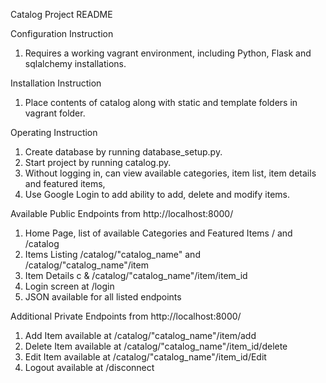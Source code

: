 Catalog Project README

Configuration Instruction
1. Requires a working vagrant environment, including Python, Flask and sqlalchemy installations.

Installation Instruction
1. Place contents of catalog along with static and template folders in vagrant folder.

Operating Instruction
1. Create database by running database_setup.py.
1. Start project by running catalog.py.
2. Without logging in, can view available categories, item list, item details and featured items,
3. Use Google Login to add ability to add, delete and modify items.

Available Public Endpoints from http://localhost:8000/
1. Home Page, list of available Categories and Featured Items / and /catalog
2. Items Listing /catalog/"catalog_name" and /catalog/"catalog_name"/item
3. Item Details c & /catalog/"catalog_name"/item/item_id
4. Login screen at /login
5. JSON available for all listed endpoints

Additional Private Endpoints from http://localhost:8000/
1. Add Item available at /catalog/"catalog_name"/item/add
2. Delete Item available at /catalog/"catalog_name"/item_id/delete
3. Edit Item available at /catalog/"catalog_name"/item_id/Edit
4. Logout available at /disconnect
